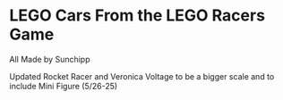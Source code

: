# LEGO Cars From the LEGO Racers Game
All Made by Sunchipp

Updated Rocket Racer and Veronica Voltage to be a bigger scale and to include Mini Figure (5/26-25)
